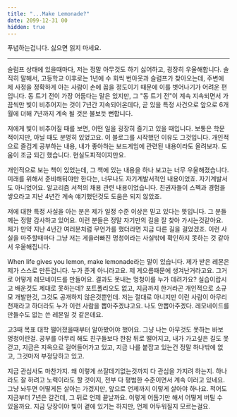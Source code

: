 ```yaml
---
title: "...Make Lemonade?"
date: 2099-12-31 00
hidden: true
---
```


푸념하는겁니다. 싫으면 읽지 마세요.

---

슬럼프 상태에 있을때마다, 저는 정말 아무것도 하기 싫어하고, 굉장히 우울해합니다. 솔직히 말해서, 고등학교 이후로는 1년에 수 회씩 번아웃과 슬럼프가 찾아오는데, 주변에 제 사정을 정확하게 아는 사람이 손에 꼽을 정도이기 때문에 이를 벗어나기가 어려운 편입니다. 동 트기 전이 가장 어둡다는 말은 있지만, 그 "동 트기 전"이 계속 지속되면서 가끔씩만 빛이 비추어지는 것이 7년간 지속되어온데다, 곧 있을 특정 사건으로 앞으로 6개월에 더해 7년까지 계속 될 것은 불보듯 뻔합니다.


저에게 빛이 비추어질 때를 보면, 어떤 일을 굉장히 즐기고 있을 때입니다. 보통은 학문적이지만, 아닐 때도 분명히 있었고요. 이 블로그를 시작했던 이유도 그것입니다. 개인적으로 즐겁게 공부하는 내용, 내가 좋아하는 보드게임에 관련된 내용이라도 올려보자. 도움이 조금 되긴 했습니다. 현실도피적이지만요.

개인적으로 보는 책이 있었는데, 그 책에 있는 내용을 하나 보고는 너무 우울해졌습니다. 미래를 위해서 준비해둬야만 한다는, 너무나도 자기계발서적인 내용이었죠. 자기계발서도 아니었어요. 알고리즘 서적의 채용 관련 내용이었습니다. 친권자들이 스펙과 경험을 쌓으라고 지난 4년간 계속 얘기했던것도 도움은 되지 않았죠.

저에 대한 특정 사실을 아는 분은 제가 일정 수준 이상은 믿고 있다는 뜻입니다. 그 분들께는 정말 감사하고 있어요. 이런 분들은 정말 자기만의 길을 잘 찾아 가시는것같아요. 제가 만약 지난 4년간 여러분처럼 무언가를 했더라면 지금 다른 길을 걸었겠죠. 이런 사실을 마주할때마다 그냥 저는 게을러빠진 멍청이라는 사실밖에 확인하지 못하는 것 같아서 우울해집니다.

When life gives you lemon, make lemonade라는 말이 있습니다. 제가 받은 레몬은 제가 스스로 만든겁니다. 누가 준게 아니라고요. 제 게으름때문에 생겨난거라고요. 그거로 어떻게 레모네이드를 만들어요. 결과도 못내는 멍청이를 누가 데려가요? 실습이랍시고 배운것도 제대로 못하는데? 포트폴리오도 없고, 지금까지 한거라곤 개인적으로 소규모 개발한것, 그것도 공개하지 않은것뿐인데. 저는 절대로 아니지만 이런 사람이 아무리 천재라고 하더라도 누가 이런 사람을 뽑아주겠냐고요. 나도 안뽑아주겠다. 레모네이드를 만들수도 없는 쓴 레몬일 것 같은데요.

고3때 목표 대학 떨어졌을때부터 알아봤어야 했어요. 그냥 나는 아무것도 못하는 바보 멍청이란걸. 공부를 아무리 해도 친구들보다 한참 뒤로 떨어지고, 내가 가고싶은 길도 못걷고, 지금은 지옥으로 걸어들어가고 있고, 지금 나를 붙잡고 있는건 정말 하나밖에 없고, 그것마저 부정당하고 있고.

지금 관심사도 마찬가지. 왜 이렇게 쓰잘데기없는것까지 다 관심을 가지려 하는지. 하나라도 잘 하려고 노력이라도 할 것이지, 전부 다 평범한 수준이면서 계속 이러고 있네요. 그냥 놔두면 어떻게든 살아는 가겠지만, 앞으로 언제까지 이렇게 살아야 하나요. 적어도 지금부터 7년은 갈건데, 그 뒤로 언제 끝날까요. 이렇게 어둡기만 해서 어떻게 버틸 수 있을까요. 지금 당장이야 빛이 곁에 있기는 하지만, 언제 어두워질지 모르는걸요.